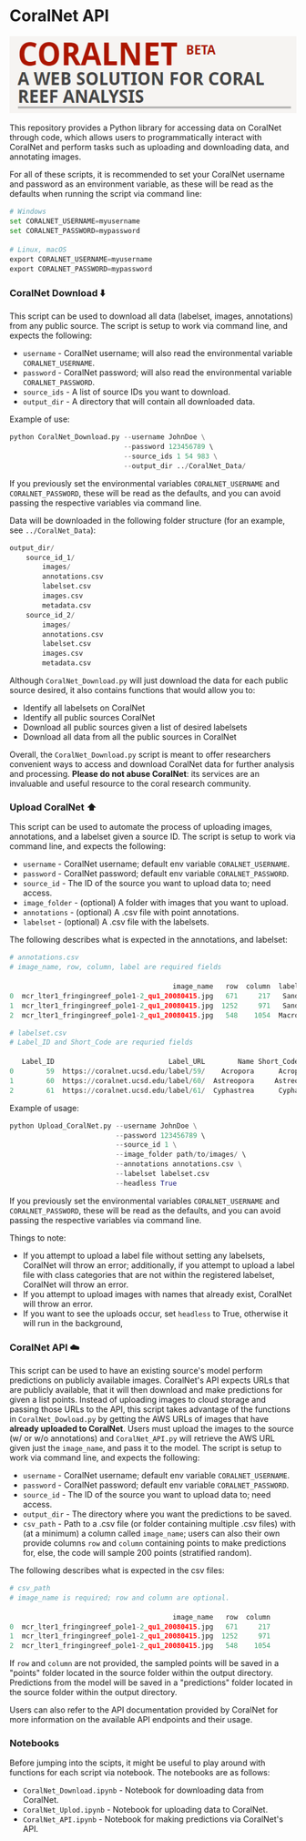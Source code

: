# CoralNet API

<p align="center">
  <img src="./Figures/CoralNet.png" alt="CoralNet_Logo">
</p>

This repository provides a Python library for accessing data on CoralNet 
through code, which allows users to programmatically interact with CoralNet and 
perform tasks such as uploading and downloading data, and annotating images.

For all of these scripts, it is recommended to set your CoralNet username and 
password as an environment variable, as these will be read as the defaults when 
running the script via command line:
```python
# Windows
set CORALNET_USERNAME=myusername
set CORALNET_PASSWORD=mypassword

# Linux, macOS
export CORALNET_USERNAME=myusername
export CORALNET_PASSWORD=mypassword
```

### CoralNet Download ⬇️

This script can be used to download all data (labelset, images, annotations) 
from any public source. The script is setup to work via command line, and 
expects the following:
- `username` - CoralNet username; will also read the environmental 
  variable `CORALNET_USERNAME`.
- `password` - CoralNet password; will also read the environmental variable 
  `CORALNET_PASSWORD`.
- `source_ids` - A list of source IDs you want to download.
- `output_dir` - A directory that will contain all downloaded data.

Example of use:
```python 
python CoralNet_Download.py --username JohnDoe \
                            --password 123456789 \ 
                            --source_ids 1 54 983 \
                            --output_dir ../CoralNet_Data/
```

If you previously set the environmental variables `CORALNET_USERNAME` and 
`CORALNET_PASSWORD`, these will be read as the defaults, and you can avoid 
passing the respective variables via command line.

Data will be downloaded in the following folder structure (for an example, 
see `../CoralNet_Data`):
```python
output_dir/
    source_id_1/
        images/
        annotations.csv
        labelset.csv
        images.csv
        metadata.csv
    source_id_2/
        images/
        annotations.csv
        labelset.csv
        images.csv
        metadata.csv
```
Although `CoralNet_Download.py` will just download the data for each public 
source desired, it also contains functions that would allow you to:
- Identify all labelsets on CoralNet
- Identify all public sources CoralNet
- Download all public sources given a list of desired labelsets 
- Download all data from all the public sources in CoralNet

Overall, the `CoralNet_Download.py` script is meant to offer researchers 
convenient ways to access and download CoralNet data for further analysis and 
processing. **Please do not abuse CoralNet**: its services are an invaluable 
and useful resource to the coral research community.

### Upload CoralNet ⬆️

This script can be used to automate the process of uploading images, 
annotations, and a labelset given a source ID. The script is setup to work via 
command line, and expects the following:
- `username` - CoralNet username; default env variable `CORALNET_USERNAME`.
- `password` - CoralNet password; default env variable `CORALNET_PASSWORD`.
- `source_id` - The ID of the source you want to upload data to; need access.
- `image_folder` - (optional) A folder with images that you want to upload.
- `annotations` - (optional) A .csv file with point annotations.
- `labelset` - (optional) A .csv file with the labelsets.

The following describes what is expected in the annotations, and labelset:

```python
# annotations.csv
# image_name, row, column, label are required fields

                                        image_name   row  column  label
0  mcr_lter1_fringingreef_pole1-2_qu1_20080415.jpg   671     217   Sand
1  mcr_lter1_fringingreef_pole1-2_qu1_20080415.jpg  1252     971   Sand
2  mcr_lter1_fringingreef_pole1-2_qu1_20080415.jpg   548    1054  Macro
```

```python
# labelset.csv
# Label_ID and Short_Code are requried fields

   Label_ID                            Label_URL        Name Short_Code Functional_Group
0        59  https://coralnet.ucsd.edu/label/59/    Acropora      Acrop       Hard coral
1        60  https://coralnet.ucsd.edu/label/60/  Astreopora     Astreo       Hard coral
2        61  https://coralnet.ucsd.edu/label/61/  Cyphastrea      Cypha       Hard coral
```

Example of usage:
```python 
python Upload_CoralNet.py --username JohnDoe \
                          --password 123456789 \ 
                          --source_id 1 \
                          --image_folder path/to/images/ \ 
                          --annotations annotations.csv \
                          --labelset labelset.csv
                          --headless True
```

If you previously set the environmental variables `CORALNET_USERNAME` and 
`CORALNET_PASSWORD`, these will be read as the defaults, and you can avoid 
passing the respective variables via command line.

Things to note:
- If you attempt to upload a label file without setting any labelsets, 
  CoralNet will throw an error; additionally, if you attempt to upload a 
  label file with class categories that are not within the registered 
  labelset, CoralNet will throw an error.
- If you attempt to upload images with names that already exist, CoralNet 
  will throw an error.
- If you want to see the uploads occur, set `headless` to True, otherwise 
  it will run in the background,


### CoralNet API ☁️

This script can be used to have an existing source's model perform predictions 
on publicly available images. CoralNet's API expects URLs that are 
publicly available, that it will then download and make predictions for 
given a list points. Instead of uploading images to cloud storage and 
passing those URLs to the API, this script takes advantage of the 
functions in `CoralNet_Dowload.py` by getting the AWS URLs of images 
that have **already uploaded to CoralNet**. Users must upload the images to 
the source (w/ or w/o annotations) and `CoralNet_API.py` will retrieve the 
AWS URL given just the `image_name`, and pass it to the model. The script is 
setup to work via command line, and expects the following:
- `username` - CoralNet username; default env variable `CORALNET_USERNAME`.
- `password` - CoralNet password; default env variable `CORALNET_PASSWORD`.
- `source_id` - The ID of the source you want to upload data to; need access.
- `output_dir` - The directory where you want the predictions to be saved.
- `csv_path` - Path to a .csv file (or folder containing multiple .csv files) 
  with (at a minimum) a column called `image_name`; users can also their own
  provide columns `row` and `column` containing points to make predictions 
  for, else, the code will sample 200 points (stratified random).

The following describes what is expected in the csv files:
```python
# csv_path
# image_name is required; row and column are optional.

                                        image_name   row  column  
0  mcr_lter1_fringingreef_pole1-2_qu1_20080415.jpg   671     217   
1  mcr_lter1_fringingreef_pole1-2_qu1_20080415.jpg  1252     971   
2  mcr_lter1_fringingreef_pole1-2_qu1_20080415.jpg   548    1054  
```

If `row` and `column` are not provided, the sampled points will be saved in 
a "points" folder located in the source folder within the output directory. 
Predictions from the model will be saved in a "predictions" folder located
in the source folder within the output directory.

Users can also refer to the API documentation provided by CoralNet for more 
information on the available API endpoints and their usage.


### Notebooks

Before jumping into the scipts, it might be useful to play around with 
functions for each script via notebook. The notebooks are as follows:
- `CoralNet_Download.ipynb` - Notebook for downloading data from CoralNet.
- `CoralNet_Uplod.ipynb` - Notebook for uploading data to CoralNet.
- `CoralNet_API.ipynb` - Notebook for making predictions via CoralNet's API.